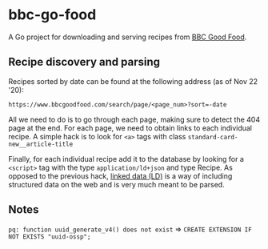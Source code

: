 # bbc-go-food

A Go project for downloading and serving recipes from [BBC Good Food](https://www.bbcgoodfood.com/).

## Recipe discovery and parsing

Recipes sorted by date can be found at the following address (as of Nov 22 '20):

```shell
https://www.bbcgoodfood.com/search/page/<page_num>?sort=-date
```

All we need to do is to go through each page, making sure to detect the 404 page at the end. For each page, we need to obtain links to each individual recipe. A simple hack is to look for `<a>` tags with class `standard-card-new__article-title`

Finally, for each individual recipe add it to the database by looking for a `<script>` tag with the type `application/ld+json` and type Recipe. As opposed to the previous hack, [linked data (LD)](https://json-ld.org/) is a way of including structured data on the web and is very much meant to be parsed.

## Notes

`pq: function uuid_generate_v4() does not exist` => `CREATE EXTENSION IF NOT EXISTS "uuid-ossp";`

